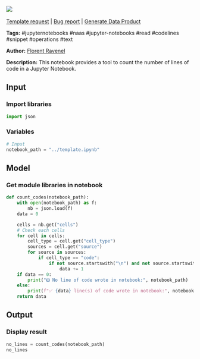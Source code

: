 <a href="https://app.naas.ai/user-redirect/naas/downloader?url=https://raw.githubusercontent.com/jupyter-naas/awesome-notebooks/master/Jupyter%20Notebooks/Jupyter_Notebooks_Count_code_lines.ipynb" target="_parent"><img src="https://naasai-public.s3.eu-west-3.amazonaws.com/open_in_naas.svg"/></a><br><br><a href="https://github.com/jupyter-naas/awesome-notebooks/issues/new?assignees=&labels=&template=template-request.md&title=Tool+-+Action+of+the+notebook+">Template request</a> | <a href="https://github.com/jupyter-naas/awesome-notebooks/issues/new?assignees=&labels=bug&template=bug_report.md&title=Jupyter+Notebooks+-+Count+code+lines:+Error+short+description">Bug report</a> | <a href="https://app.naas.ai/user-redirect/naas/downloader?url=https://raw.githubusercontent.com/jupyter-naas/awesome-notebooks/master/Naas/Naas_Start_data_product.ipynb" target="_parent">Generate Data Product</a>

**Tags:** #jupyternotebooks #naas #jupyter-notebooks #read #codelines #snippet #operations #text

**Author:** [Florent Ravenel](https://www.linkedin.com/in/florent-ravenel/)

**Description:** This notebook provides a tool to count the number of lines of code in a Jupyter Notebook.

## Input

### Import libraries


```python
import json
```

### Variables


```python
# Input
notebook_path = "../template.ipynb"
```

## Model

### Get module libraries in notebook


```python
def count_codes(notebook_path):
    with open(notebook_path) as f:
        nb = json.load(f)
    data = 0

    cells = nb.get("cells")
    # Check each cells
    for cell in cells:
        cell_type = cell.get("cell_type")
        sources = cell.get("source")
        for source in sources:
            if cell_type == "code":
                if not source.startswith("\n") and not source.startswith("#"):
                    data += 1
    if data == 0:
        print("❎ No line of code wrote in notebook:", notebook_path)
    else:
        print(f"✅ {data} line(s) of code wrote in notebook:", notebook_path)
    return data
```

## Output

### Display result


```python
no_lines = count_codes(notebook_path)
no_lines
```


```python

```
